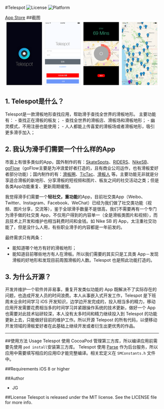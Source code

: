 #Telespot
![License](https://img.shields.io/cocoapods/l/TWPhotoPicker.svg)
![Platform](https://img.shields.io/cocoapods/p/TWPhotoPicker.svg)

[App Store]()
##截图
![ScreenShot](https://github.com/JGINGIT/Telespot/blob/master/ScreenShot/Preview.png)

## 1. Telespot是什么？
Telespot是一款滑板地形查找应用，帮助滑手查找全世界的滑板地形。
主要功能有：
	- 查找正在滑板的板友；
    - 查找全世界的滑板店、滑板场和滑板地形；
    - 幽灵模式，不用注册也能使用；
    - 人人都能上传喜爱的滑板场或者滑板地形，吸引更多滑手加入；


## 2. 我认为滑手们需要一个什么样的App

市面上有很多类似的App，国外制作的有：[SkateSpots](https://itunes.apple.com/us/app/skatespots/id438292992?mt=8)、[RIDERS](http://riders.co/)、[NikeSB](http://www.nike.com/us/en_us/c/skateboarding/sb-app)、[goFlow](https://goflow.me/)（goFlow主要是为冲浪爱好者打造的，且有商业公司运作，也有滑板爱好者部分功能）；国内制作的有：[滑板圈](https://itunes.apple.com/cn/app/hua-ban-quan/id870059892?mt=8)、[TicTac](http://m.zuikuapp.com/a/52410_115751)、[滑板人](https://itunes.apple.com/cn/app/hua-ban-ren/id984339660?mt=8) 等。主要功能无非就是分享适合滑板的新地形、分享滑板的短视频和图片、板友之间的社交活动之类；但是各类App功能重复、更新周期缓慢。

我觉得滑手们需要一个**轻社交，重功能**的App，目前社交类App（Weibo、Twitter、Instagram、Facebook、WeChat）已经为我们做了社交类功能（视频、图片分享，交流等），鉴于全球滑手数量不是很高，我们不需要再有一个专门为滑手做的社交类 App，不仅用户得到的内容单一（全是滑板类图片和视频），而且技术上开发和维护也相当耗费时间和金钱。如 Nike SB 的 App，太注重社交功能了，但是没什么人用，有些职业滑手的内容都是一年前发的。

最终需求只有两条：
- 能知道哪个地方有好的滑板地形；
- 能知道目前哪些地方有人在滑板。所以我们需要的其实只是工具类 App－发现滑板的好地形和发现目前周围滑板的人数。Telespot 也是照此功能打造的。

## 3. 为什么开源？
开发并维护一个软件并非易事，重复开发类似功能的 App 既解决不了实际存在的问题，也造成开发人员的时间浪费。本人从事嵌入式开发工作，Telespot 是下班周末业余时间学习 iOS 开发知识，边学边开发完成的，投入相当多的精力，移动应用开发需要花费相当多的时间学习并紧跟操作系统的技术更新，做好一个 App 也需要对此技术钻研较深，本人没有太多时间和精力继续投入到 Telespot 的功能更新上去，只能做好目前的维护工作。所以开源 Telepost 的所有代码，以便移动开发领域的滑板爱好者在此基础上继续开发或者衍生出更优秀的作品。

---------------

##使用方法 Usage
Telespot 使用 CocoaPod 管理第三方库，所以编译应用前需要先使用 ```pod install```安装第三方库。
Telespot 使用 [Parse](Parse.com) 作为后台服务，所以应用中需要填写相应的应用ID才能完整编译。相关宏定义在 ```SMConstants.h``` 文件中。


##Requirements
iOS 8 or higher

##Author
- JG

##License
Telespot is released under the MIT license. See the LICENSE file for more info.